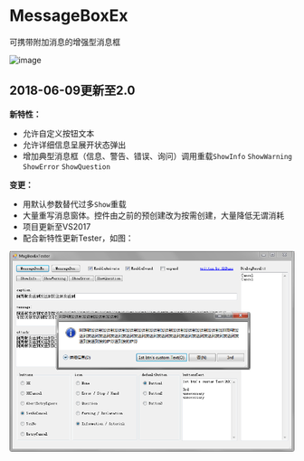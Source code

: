 ﻿# MessageBoxEx
可携带附加消息的增强型消息框

![image](http://images0.cnblogs.com/blog2015/234704/201507/081502593303892.gif)

## 2018-06-09更新至2.0
**新特性：**
- 允许自定义按钮文本
- 允许详细信息呈展开状态弹出
- 增加典型消息框（信息、警告、错误、询问）调用重载`ShowInfo` `ShowWarning` `ShowError` `ShowQuestion`

**变更：**
- 用默认参数替代过多`Show`重载
- 大量重写消息窗体。控件由之前的预创建改为按需创建，大量降低无谓消耗
- 项目更新至VS2017
- 配合新特性更新Tester，如图：

![](Screenshot_Tester.png)
